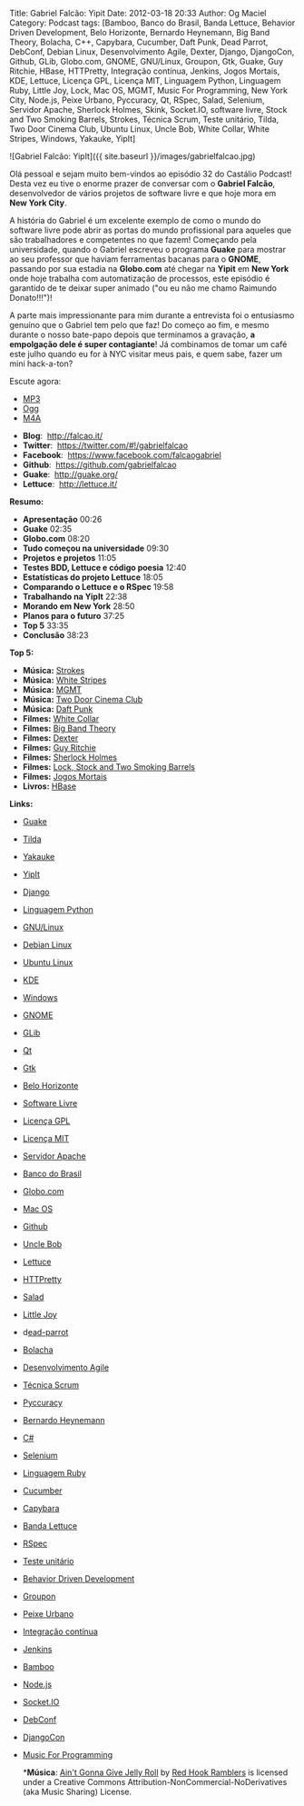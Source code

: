 Title: Gabriel Falcão: Yipit
Date: 2012-03-18 20:33
Author: Og Maciel
Category: Podcast
tags: [Bamboo, Banco do Brasil, Banda Lettuce, Behavior Driven Development, Belo Horizonte, Bernardo Heynemann, Big Band Theory, Bolacha, C++, Capybara, Cucumber, Daft Punk, Dead Parrot, DebConf, Debian Linux, Desenvolvimento Agile, Dexter, Django, DjangoCon, Github, GLib, Globo.com, GNOME, GNU/Linux, Groupon, Gtk, Guake, Guy Ritchie, HBase, HTTPretty, Integração contínua, Jenkins, Jogos Mortais, KDE, Lettuce, Licença GPL, Licença MIT, Linguagem Python, Linguagem Ruby, Little Joy, Lock, Mac OS, MGMT, Music For Programming, New York City, Node.js, Peixe Urbano, Pyccuracy, Qt, RSpec, Salad, Selenium, Servidor Apache, Sherlock Holmes, Skink, Socket.IO, software livre, Stock and Two Smoking Barrels, Strokes, Técnica Scrum, Teste unitário, Tilda, Two Door Cinema Club, Ubuntu Linux, Uncle Bob, White Collar, White Stripes, Windows, Yakauke, YipIt]


![Gabriel Falcão: YipIt]({{ site.baseurl }}/images/gabrielfalcao.jpg)

Olá pessoal e sejam muito bem-vindos ao episódio 32 do Castálio Podcast!
Desta vez eu tive o enorme prazer de conversar com o **Gabriel Falcão**,
desenvolvedor de vários projetos de software livre e que hoje mora em
**New York City**.

A história do Gabriel é um excelente exemplo de como o mundo do software
livre pode abrir as portas do mundo profissional para aqueles que são
trabalhadores e competentes no que fazem! Começando pela universidade,
quando o Gabriel escreveu o programa **Guake** para mostrar ao seu
professor que haviam ferramentas bacanas para o **GNOME**, passando por
sua estadia na **Globo.com** até chegar na **Yipit** em **New York**
onde hoje trabalha com automatização de processos, este episódio é
garantido de te deixar super animado ("ou eu não me chamo Raimundo
Donato!!!")!

A parte mais impressionante para mim durante a entrevista foi o
entusiasmo genuíno que o Gabriel tem pelo que faz! Do começo ao fim, e
mesmo durante o nosso bate-papo depois que terminamos a gravação, **a
empolgação dele é super contagiante**! Já combinamos de tomar um café
este julho quando eu for à NYC visitar meus pais, e quem sabe, fazer um
mini hack-a-ton?

Escute agora:
* [MP3](http://downloads.ogmaciel.com/castalio-podcast-32.mp3)
* [Ogg](http://downloads.ogmaciel.com/castalio-podcast-32.ogg)
* [M4A](http://downloads.ogmaciel.com/castalio-podcast-32.m4a)

-   **Blog**:  <http://falcao.it/>
-   **Twitter**:  <https://twitter.com/#!/gabrielfalcao>
-   **Facebook**:  <https://www.facebook.com/falcaogabriel>
-   **Github**:  https://github.com/gabrielfalcao
-   **Guake**:  <http://guake.org/>
-   **Lettuce**:  <http://lettuce.it/>

**Resumo:**

-   **Apresentação** 00:26
-   **Guake** 02:35
-   **Globo.com** 08:20
-   **Tudo começou na universidade** 09:30
-   **Projetos e projetos** 11:05
-   **Testes BDD, Lettuce e código poesia** 12:40
-   **Estatísticas do projeto Lettuce** 18:05
-   **Comparando o Lettuce e o RSpec** 19:58
-   **Trabalhando na YipIt** 22:38
-   **Morando em New York** 28:50
-   **Planos para o futuro** 37:25
-   **Top 5** 33:35
-   **Conclusão** 38:23

**Top 5:**

-   **Música:** [Strokes](http://www.last.fm/search?q=Strokes)
-   **Música:** [White
    Stripes](http://www.last.fm/search?q=White+Stripes)
-   **Música:** [MGMT](http://www.last.fm/search?q=MGMT)
-   **Música:** [Two Door Cinema
    Club](http://www.last.fm/search?q=Two+Door+Cinema+Club)
-   **Música:** [Daft Punk](http://www.last.fm/search?q=Daft+Punk)
-   **Filmes:** [White
    Collar](http://www.imdb.com/find?s=all&q=White+Collar)
-   **Filmes:** [Big Band
    Theory](http://www.imdb.com/find?s=all&q=Big+Band+Theory)
-   **Filmes:** [Dexter](http://www.imdb.com/find?s=all&q=Dexter)
-   **Filmes:** [Guy
    Ritchie](http://www.imdb.com/find?s=all&q=Guy+Ritchie)
-   **Filmes:** [Sherlock
    Holmes](http://www.imdb.com/find?s=all&q=Sherlock+Holmes)
-   **Filmes:** [Lock, Stock and Two Smoking
    Barrels](http://www.imdb.com/find?s=all&q=Lock,+Stock+and+Two+Smoking+Barrels)
-   **Filmes:** [Jogos
    Mortais](http://www.imdb.com/find?s=all&q=Jogos+Mortais)
-   **Livros:**
    [HBase](http://www.amazon.com/s/ref=nb_sb_noss?url=search-alias%3Dstripbooks&field-keywords=HBase)

**Links:**

-   [Guake](https://duckduckgo.com/?q=Guake)
-   [Tilda](https://duckduckgo.com/?q=Tilda)
-   [Yakauke](https://duckduckgo.com/?q=Yakauke)
-   [YipIt](http://yipit.com/ "http://yipit.com/")
-   [Django](https://duckduckgo.com/?q=Django)
-   [Linguagem Python](https://duckduckgo.com/?q=Linguagem+Python)
-   [GNU/Linux](https://duckduckgo.com/?q=GNU/Linux)
-   [Debian Linux](https://duckduckgo.com/?q=Debian+Linux)
-   [Ubuntu Linux](https://duckduckgo.com/?q=Ubuntu+Linux)
-   [KDE](https://duckduckgo.com/?q=KDE)
-   [Windows](https://duckduckgo.com/?q=Windows)
-   [GNOME](https://duckduckgo.com/?q=GNOME)
-   [GLib](https://duckduckgo.com/?q=GLib)
-   [Qt](https://duckduckgo.com/?q=Qt)
-   [Gtk](https://duckduckgo.com/?q=Gtk)
-   [Belo Horizonte](https://duckduckgo.com/?q=Belo+Horizonte)
-   [Software Livre](https://duckduckgo.com/?q=Software+Livre)
-   [Licença GPL](https://duckduckgo.com/?q=Licença+GPL)
-   [Licença MIT](https://duckduckgo.com/?q=Licença+MIT)
-   [Servidor Apache](https://duckduckgo.com/?q=Servidor+Apache)
-   [Banco do Brasil](https://duckduckgo.com/?q=Banco+do+Brasil)
-   [Globo.com](https://duckduckgo.com/?q=Globo.com)
-   [Mac OS](https://duckduckgo.com/?q=Mac+OS)
-   [Github](https://duckduckgo.com/?q=Github)
-   [Uncle
    Bob](https://github.com/gabrielfalcao/unclebob "https://github.com/gabrielfalcao/unclebob")
-   [Lettuce](https://github.com/gabrielfalcao/lettuce "https://github.com/gabrielfalcao/lettuce")
-   [HTTPretty](https://github.com/gabrielfalcao/HTTPretty "https://github.com/gabrielfalcao/HTTPretty")
-   [Salad](https://github.com/gabrielfalcao/salad "https://github.com/gabrielfalcao/salad")
-   [Little
    Joy](https://github.com/gabrielfalcao/LittleJoy "https://github.com/gabrielfalcao/LittleJoy")
-   d[ead-parrot](https://github.com/gabrielfalcao/dead-parrot "https://github.com/gabrielfalcao/dead-parrot")
-   [Bolacha](https://github.com/gabrielfalcao/bolacha "https://github.com/gabrielfalcao/bolacha")
-   [Desenvolvimento
    Agile](https://duckduckgo.com/?q=Desenvolvimento+Agile)
-   [Técnica Scrum](https://duckduckgo.com/?q=Técnica+Scrum)
-   [Pyccuracy](https://github.com/heynemann/pyccuracy "https://github.com/heynemann/pyccuracy")
-   [Bernardo
    Heynemann](https://github.com/heynemann "https://github.com/heynemann")
-   [C\#](https://duckduckgo.com/?q=C#)
-   [Selenium](https://duckduckgo.com/?q=Selenium)
-   [Linguagem Ruby](https://duckduckgo.com/?q=Linguagem+Ruby)
-   [Cucumber](https://duckduckgo.com/?q=Cucumber)
-   [Capybara](https://duckduckgo.com/?q=Capybara)
-   [Banda Lettuce](https://duckduckgo.com/?q=Banda+Lettuce)
-   [RSpec](https://duckduckgo.com/?q=RSpec)
-   [Teste unitário](https://duckduckgo.com/?q=Teste+unitário)
-   [Behavior Driven
    Development](https://duckduckgo.com/?q=Behavior+Driven+Development)
-   [Groupon](https://duckduckgo.com/?q=Groupon)
-   [Peixe Urbano](https://duckduckgo.com/?q=Peixe+Urbano)
-   [Integração contínua](https://duckduckgo.com/?q=Integração+contínua)
-   [Jenkins](https://duckduckgo.com/?q=Jenkins)
-   [Bamboo](https://duckduckgo.com/?q=Bamboo)
-   [Node.js](https://duckduckgo.com/?q=Node.js)
-   [Socket.IO](https://duckduckgo.com/?q=Socket.IO)
-   [DebConf](https://duckduckgo.com/?q=DebConf)
-   [DjangoCon](https://duckduckgo.com/?q=DjangoCon)
-   [Music For
    Programming](http://musicforprogramming.net/ "http://musicforprogramming.net/")

    ***Música**: [Ain't Gonna Give Jelly Roll](http://freemusicarchive.org/music/Red_Hook_Ramblers/Live__WFMU_on_Antique_Phonograph_Music_Program_with_MAC_Feb_8_2011/Red_Hook_Ramblers_-_12_-_Aint_Gonna_Give_Jelly_Roll)
    by [Red Hook Ramblers](http://www.redhookramblers.com/) is licensed under a Creative Commons
    Attribution-NonCommercial-NoDerivatives (aka Music Sharing) License.
